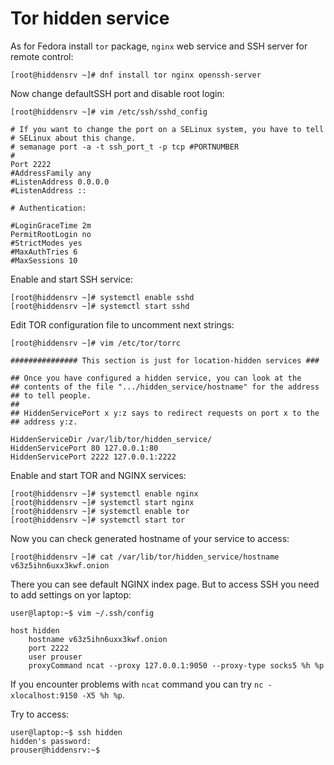# Tor hidden service

As for Fedora install `tor` package, `nginx` web service and SSH server for remote control:
```
[root@hiddensrv ~]# dnf install tor nginx openssh-server
```
Now change defaultSSH port and disable root login:
```
[root@hiddensrv ~]# vim /etc/ssh/sshd_config

# If you want to change the port on a SELinux system, you have to tell
# SELinux about this change.
# semanage port -a -t ssh_port_t -p tcp #PORTNUMBER
#
Port 2222
#AddressFamily any
#ListenAddress 0.0.0.0
#ListenAddress ::

# Authentication:

#LoginGraceTime 2m
PermitRootLogin no
#StrictModes yes
#MaxAuthTries 6
#MaxSessions 10
```

Enable and start SSH service:
```
[root@hiddensrv ~]# systemctl enable sshd
[root@hiddensrv ~]# systemctl start sshd
```

Edit TOR configuration file to uncomment next strings:
```
[root@hiddensrv ~]# vim /etc/tor/torrc

############### This section is just for location-hidden services ###

## Once you have configured a hidden service, you can look at the
## contents of the file ".../hidden_service/hostname" for the address
## to tell people.
##
## HiddenServicePort x y:z says to redirect requests on port x to the
## address y:z.

HiddenServiceDir /var/lib/tor/hidden_service/
HiddenServicePort 80 127.0.0.1:80
HiddenServicePort 2222 127.0.0.1:2222
```

Enable and start TOR and NGINX services:
```
[root@hiddensrv ~]# systemctl enable nginx
[root@hiddensrv ~]# systemctl start nginx
[root@hiddensrv ~]# systemctl enable tor
[root@hiddensrv ~]# systemctl start tor
```

Now you can check generated hostname of your service to access:
```
[root@hiddensrv ~]# cat /var/lib/tor/hidden_service/hostname
v63z5ihn6uxx3kwf.onion
```

There you can see default NGINX index page.
But to access SSH you need to add settings on yor laptop:
```
user@laptop:~$ vim ~/.ssh/config

host hidden
    hostname v63z5ihn6uxx3kwf.onion
    port 2222
    user prouser
    proxyCommand ncat --proxy 127.0.0.1:9050 --proxy-type socks5 %h %p
```

If you encounter problems with `ncat` command you can try `nc -xlocalhost:9150 -X5 %h %p`.

Try to access:
```
user@laptop:~$ ssh hidden
hidden's password:
prouser@hiddensrv:~$
```
